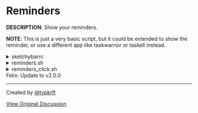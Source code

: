 # Reminders

__DESCRIPTION__: Show your reminders.

__NOTE__: This is just a very basic script, but it could be extended to show the reminder, or use a different app like taskwarrior or taskell instead.

<details>
   <summary>sketchybarrc</summary>

```SHELL
sketchybar -m --add item reminders                       right \
              --set reminders update_freq=20 \
              --set reminders script="~/.config/sketchybar/plugins/reminders.sh" \
              --set reminders click_script="~/.config/sketchybar/plugins/reminders_click.sh"
```
</details>

<details>
   <summary>reminders.sh</summary>

```SHELL
#!/bin/bash

REMINDERS_COUNT=$(osascript -l JavaScript -e "Application('Reminders').lists.byName('📥 Inbox').reminders.whose({completed: false}).name().length")

if [[ $REMINDERS_COUNT -gt 0 ]]; then
  sketchybar -m --set reminders icon="" \
                --set reminders label="$REMINDERS_COUNT"
else
  sketchybar -m --set reminders icon="" \
                --set reminders label=""
fi
```
</details>

<details>
   <summary>reminders_click.sh</summary>

```SHELL
#!/bin/bash

open -a Reminders
```
</details>
Felix: Update to v2.0.0

---

Created by [@typkrft](https://github.com/typkrft)

[View Original Discussion](https://github.com/FelixKratz/SketchyBar/discussions/12#discussioncomment-1222573)
